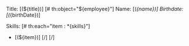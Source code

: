 Title: [(${title})]
[# th:object="${employee}"]
Name: [(*{name})]
Birthdate: [(*{birthDate})]

Skills: [# th:each="item : *{skills}"]
  - [(${item})]
  [/]
[/]
